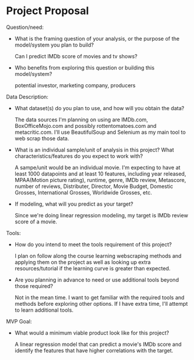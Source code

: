 # Project Proposal

Question/need:

* What is the framing question of your analysis, or the purpose of the model/system you plan to build?

  Can I predict IMDb score of movies and tv shows?

* Who benefits from exploring this question or building this model/system?

  potential investor, marketing company, producers

Data Description:

* What dataset(s) do you plan to use, and how will you obtain the data?

  The data sources I'm planning on using are IMDb.com, BoxOfficeMojo.com and possibly rottentomatoes.com and metacritic.com. I'll use BeautifulSoup and Selenium as my main tool to web scrap those data.

* What is an individual sample/unit of analysis in this project? What characteristics/features do you expect to work with?

  A sampe/unit would be an individual movie. I'm expecting to have at least 1000 datapoints and at least 10 features, including year released, MPAA(Motion picture rating), runtime, genre, IMDb review, Metascore, number of reviews, Distributer, Director, Movie Budget, Domestic Grosses, International Grosses, Worldwide Grosses, etc. 

* If modeling, what will you predict as your target?

  Since we're doing linear regression modeling, my target is IMDb review score of a movie.

Tools:

* How do you intend to meet the tools requirement of this project?

  I plan on follow along the course learning webscraping methods and applying them on the project as well as looking up extra resources/tutorial if the learning curve is greater than expected. 

* Are you planning in advance to need or use additional tools beyond those required?

  Not in the mean time. I want to get familiar with the required tools and methods before exploring other options. If I have extra time, I'll attempt to learn additional tools. 

MVP Goal:

* What would a minimum viable product look like for this project?

  A linear regression model that can predict a movie's IMDb score and identify the features that have higher correlations with the target. 